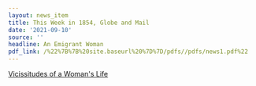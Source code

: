 ```yaml
---
layout: news_item
title: This Week in 1854, Globe and Mail
date: '2021-09-10'
source: ''
headline: An Emigrant Woman
pdf_link: /%22%7B%7B%20site.baseurl%20%7D%7D/pdfs//pdfs/news1.pdf%22
---
```


[Vicissitudes of a Woman's Life](/%7B%7B%20site.baseurl%20%7D%7D/pdfs/news1.pdf)